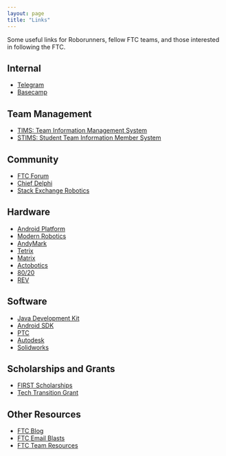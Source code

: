 ```yaml
---
layout: page
title: "Links"
---
```


Some useful links for Roborunners, fellow FTC teams, and those interested in
following the FTC.

## Internal

* [Telegram][]
* [Basecamp][]

[Telegram]: https://telegram.org/dl
[Basecamp]: https://basecamp.com

## Team Management

* [TIMS: Team Information Management System][TIMS]
* [STIMS: Student Team Information Member System][STIMS]

[TIMS]: https://my.usfirst.org/ftc/tims/site.lasso
[STIMS]: https://my.usfirst.org/stims/site.lasso

## Community

* [FTC Forum][]
* [Chief Delphi][]
* [Stack Exchange Robotics][SE.Robotics]

[FTC Forum]: http://ftcforum.usfirst.org/forum.php
[Chief Delphi]: http://www.chiefdelphi.com/forums/portal.php
[SE.Robotics]: https://robotics.stackexchange.com/

## Hardware

* [Android Platform][]
* [Modern Robotics][]
* [AndyMark][]
* [Tetrix][]
* [Matrix][]
* [Actobotics][]
* [80/20][]
* [REV][]

[Android Platform]: http://www.usfirst.org/roboticsprograms/ftc/technology
[Modern Robotics]: http://modernroboticsinc.com
[AndyMark]: http://www.andymark.com/FTC-s/274.htm
[Tetrix]: https://www.tetrixrobotics.com
[Matrix]: http://matrixrobotics.com/
[Actobotics]: https://www.servocity.com/html/actobotics.html
[80/20]: http://www.8020.net/
[REV]: http://www.revrobotics.com/

## Software

* [Java Development Kit][]
* [Android SDK][]
* [PTC][]
* [Autodesk][]
* [Solidworks][]

[Java Development Kit]: http://www.oracle.com/technetwork/java/javase/downloads/index.html
[Android SDK]: https://developer.android.com/sdk/index.html
[PTC]: http://www.ptc.com/communities/academic-program/k12/students/first
[Autodesk]: http://www.autodesk.com/education/competitions-and-events/first/all-products
[Solidworks]: https://www.solidworks.com/sw/education/robot-student-design-contest.htm

## Scholarships and Grants

* [FIRST Scholarships][]
* [Tech Transition Grant][]

[FIRST Scholarships]: http://www.usfirst.org/scholarshipsearch.aspx
[Tech Transition Grant]: http://www.usfirst.org/roboticsprograms/ftc/grow

## Other Resources

* [FTC Blog][]
* [FTC Email Blasts][]
* [FTC Team Resources][]

[FTC Blog]: http://firsttechchallenge.blogspot.com
[FTC Email Blasts]: http://www.usfirst.org/roboticsprograms/ftc/emailblastarchive.aspx
[FTC Team Resources]: http://www.usfirst.org/roboticsprograms/ftc/team-resources
